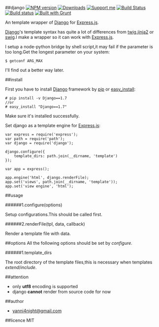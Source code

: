 ##django
[![NPM version][npm-image]][npm-url] [![Downloads][downloads-image]][npm-url] [![Support me][gittip-image]][gittip-url] [![Build Status][travis-image]][travis-url] [![Build status][appveyor-image]][appveyor-url] [![Built with Grunt][grunt-image]][grunt-url]

An template wrapper of [Django][django-url] for [Express.js][express-url].


[Django][django-url]'s template syntax has quite a lot of differences from [twig](http://twig.sensiolabs.org),[jinja2](http://jinja.pocoo.org/) or [swig](http://paularmstrong.github.io/swig/).I make a wrapper so it can work with [Express.js][express-url].

I setup a node-python bridge by shell script,it may fail if the parameter is too long.Get the longest parameter on your system:

    
    $ getconf ARG_MAX

I'll find out a better way later.

##install

First you have to install [Django][django-url] framework by [pip][pip-url] or [easy_install][easyinstall-url]:

    
    # pip install -v Django==1.7
    //or
    # easy_install "Django==1.7"


Make sure it's installed successfully.

Set django as a template engine for [Express.js][express-url]:

    
    var express = require('express');
    var path = require('path');
    var django = require('django');
    
    django.configure({
        template_dirs: path.join(__dirname, 'template')
    });

    var app = express();

    app.engine('html', django.renderFile);
    app.set('views', path.join(__dirname, 'template'));
    app.set('view engine', 'html');

##usage

######1.configure(options)

Setup configurations.This should be called first.

######2.renderFile(tpl, data, callback)

Render a template file with data.

##options
All the following options should be set by _configure_.

######1.template_dirs

The root directory of the template files,this is necessary when templates _extend_/_include_.

##attention

 - only **utf8** encoding is supported
 - django **cannot** render from source code for now

##author
 - <yanni4night@gmail.com>

##licence
 MIT

[pip-url]:https://pypi.python.org/pypi/pip
[easyinstall-url]:https://pythonhosted.org/setuptools/easy_install.html

[django-url]:https://djangoproject.com/
[express-url]:http://expressjs.jser.us/

[gittip-url]: https://www.gittip.com/yanni4night/
[gittip-image]: http://img.shields.io/gittip/yanni4night.svg

[downloads-image]: http://img.shields.io/npm/dm/django.svg
[npm-url]: https://npmjs.org/package/django
[npm-image]: http://img.shields.io/npm/v/django.svg

[travis-url]: https://travis-ci.org/yanni4night/django
[travis-image]: http://img.shields.io/travis/yanni4night/django.svg

[appveyor-image]:https://ci.appveyor.com/api/projects/status/bsu9w9ar8pboc2nj?svg=true
[appveyor-url]:https://ci.appveyor.com/project/yanni4night/django

[grunt-url]:http://gruntjs.com/
[grunt-image]: http://img.shields.io/badge/BUILT%20WITH-GRUNT-yellow.svg